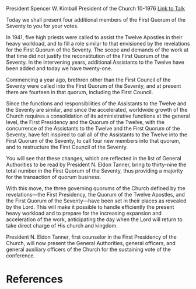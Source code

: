 President Spencer W. Kimball
President of the Church
10-1976
[Link to Talk](https://www.churchofjesuschrist.org/study/general-conference/1976/10/the-reconstitution-of-the-first-quorum-of-the-seventy?lang=eng)

Today we shall present four additional members of the First Quorum of the Seventy to you for your votes.

In 1941, five high priests were called to assist the Twelve Apostles in their heavy workload, and to fill a role similar to that envisioned by the revelations for the First Quorum of the Seventy. The scope and demands of the work at that time did not justify the reconstitution of the First Quorum of the Seventy. In the intervening years, additional Assistants to the Twelve have been added and today we have twenty-one.

Commencing a year ago, brethren other than the First Council of the Seventy were called into the First Quorum of the Seventy, and at present there are fourteen in that quorum, including the First Council.

Since the functions and responsibilities of the Assistants to the Twelve and the Seventy are similar, and since the accelerated, worldwide growth of the Church requires a consolidation of its administrative functions at the general level, the First Presidency and the Quorum of the Twelve, with the concurrence of the Assistants to the Twelve and the First Quorum of the Seventy, have felt inspired to call all of the Assistants to the Twelve into the First Quorum of the Seventy, to call four new members into that quorum, and to restructure the First Council of the Seventy.

You will see that these changes, which are reflected in the list of General Authorities to be read by President N. Eldon Tanner, bring to thirty-nine the total number in the First Quorum of the Seventy, thus providing a majority for the transaction of quorum business.

With this move, the three governing quorums of the Church defined by the revelations—the First Presidency, the Quorum of the Twelve Apostles, and the First Quorum of the Seventy—have been set in their places as revealed by the Lord. This will make it possible to handle efficiently the present heavy workload and to prepare for the increasing expansion and acceleration of the work, anticipating the day when the Lord will return to take direct charge of His church and kingdom.

President N. Eldon Tanner, first counselor in the First Presidency of the Church, will now present the General Authorities, general officers, and general auxiliary officers of the Church for the sustaining vote of the conference.

# References
